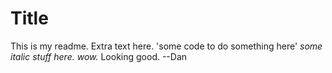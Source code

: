 # Title
This is my readme.
Extra text here.
'some code to do something here'
*some italic stuff here.  wow.*
Looking good.
--Dan
